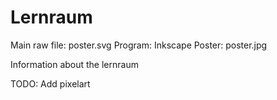 # Lernraum

Main raw file: poster.svg
Program: Inkscape
Poster: poster.jpg

Information about the lernraum

TODO: Add pixelart
